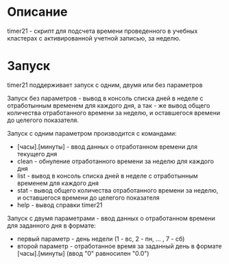 # Описание
timer21 - скрипт для подсчета времени проведенного в учебных кластерах с активированной учетной записью, за неделю.

# Запуск
timer21 поддерживает запуск с одним, двумя или без параметров

Запуск без параметров - вывод в консоль списка дней в неделе с отработынным временем для каждого дня, а так - же вывод общего количества отработанного времени за неделю, и оставшегося времени до целегого показателя.

Запуск с одним параметром производится с командами:
- [часы].[минуты] - ввод данных о отработанном времени для текущего дня
- clean - обнуление отработанного времени за неделю для каждого дня
- list - вывод в консоль списка дней в неделе с отработынным временем для каждого дня
- stat - вывод общего количества отработанного времени за неделю, и оставшегося времени до целегого показателя
- help - вывод справки timer21

Запуск с двумя параметрами - ввод данных о отработанном времени для заданного дня в формате:
- первый параметр - день недели (1 - вс, 2 - пн, ... , 7 - сб)
- второй параметр - отработанное время за заданный день в формате [часы].[минуты] (ввод "0" равносилен "0.0")
